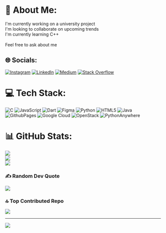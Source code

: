 # 💫 About Me:
I'm currently working on a university project<br>I'm looking to collaborate on upcoming trends<br>I'm currently learning C++<br><br>Feel free to ask about me


## 🌐 Socials:
[![Instagram](https://img.shields.io/badge/Instagram-%23E4405F.svg?logo=Instagram&logoColor=white)](https://instagram.com/vishwanath.nitin_raj) [![LinkedIn](https://img.shields.io/badge/LinkedIn-%230077B5.svg?logo=linkedin&logoColor=white)]([https://www.linkedin.com/in/vishwanath-nitin-raj-33b1022b9/]) [![Medium](https://img.shields.io/badge/Medium-12100E?logo=medium&logoColor=white)](https://medium.com/@Vishwanathnitinraj) [![Stack Overflow](https://img.shields.io/badge/-Stackoverflow-FE7A16?logo=stack-overflow&logoColor=white)](https://stackoverflow.com/users/user27163188) 

# 💻 Tech Stack:
![C](https://img.shields.io/badge/c-%2300599C.svg?style=for-the-badge&logo=c&logoColor=white) ![JavaScript](https://img.shields.io/badge/javascript-%23323330.svg?style=for-the-badge&logo=javascript&logoColor=%23F7DF1E) ![Dart](https://img.shields.io/badge/dart-%230175C2.svg?style=for-the-badge&logo=dart&logoColor=white) ![Figma](https://img.shields.io/badge/figma-%23F24E1E.svg?style=for-the-badge&logo=figma&logoColor=white) ![Python](https://img.shields.io/badge/python-3670A0?style=for-the-badge&logo=python&logoColor=ffdd54) ![HTML5](https://img.shields.io/badge/html5-%23E34F26.svg?style=for-the-badge&logo=html5&logoColor=white) ![Java](https://img.shields.io/badge/java-%23ED8B00.svg?style=for-the-badge&logo=openjdk&logoColor=white) ![GithubPages](https://img.shields.io/badge/github%20pages-121013?style=for-the-badge&logo=github&logoColor=white) ![Google Cloud](https://img.shields.io/badge/GoogleCloud-%234285F4.svg?style=for-the-badge&logo=google-cloud&logoColor=white) ![OpenStack](https://img.shields.io/badge/Openstack-%23f01742.svg?style=for-the-badge&logo=openstack&logoColor=white) ![PythonAnywhere](https://img.shields.io/badge/pythonanywhere-%232F9FD7.svg?style=for-the-badge&logo=pythonanywhere&logoColor=151515)
# 📊 GitHub Stats:
![](https://github-readme-stats.vercel.app/api?username=nitinrajg&theme=dark&hide_border=false&include_all_commits=true&count_private=true)<br/>
![](https://github-readme-streak-stats.herokuapp.com/?user=nitinrajg&theme=dark&hide_border=false)<br/>
![](https://github-readme-stats.vercel.app/api/top-langs/?username=nitinrajg&theme=dark&hide_border=false&include_all_commits=true&count_private=true&layout=compact)

### ✍️ Random Dev Quote
![](https://quotes-github-readme.vercel.app/api?type=horizontal&theme=radical)

### 🔝 Top Contributed Repo
![](https://github-contributor-stats.vercel.app/api?username=nitinrajg&limit=5&theme=dark&combine_all_yearly_contributions=true)

---
[![](https://visitcount.itsvg.in/api?id=nitinrajg&icon=0&color=0)](https://visitcount.itsvg.in)

<!-- Proudly created with GPRM ( https://gprm.itsvg.in ) -->
